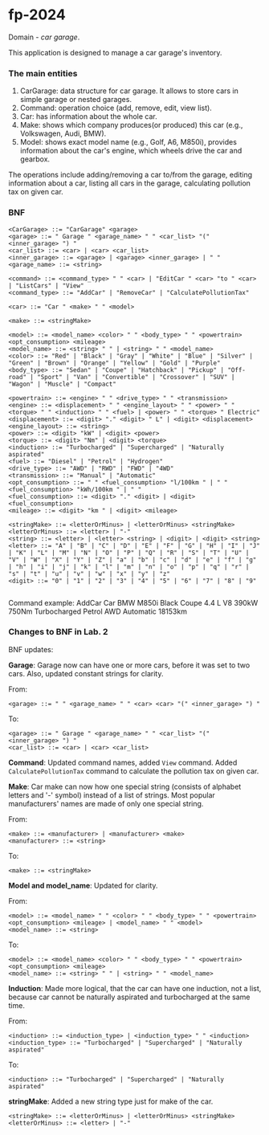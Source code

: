 # fp-2024

Domain - *car garage*.

This application is designed to manage a car garage's inventory.

### The main entities
1. CarGarage: data structure for car garage. It allows to store cars in simple garage or nested garages.
1. Command: operation choice (add, remove, edit, view list).
1. Car: has information about the whole car.
1. Make: shows which company produces(or produced) this car (e.g., Volkswagen, Audi, BMW).
1. Model: shows exact model name (e.g., Golf, A6, M850i), provides information about the car's engine, which wheels drive the car and gearbox.

The operations include adding/removing a car to/from the garage, editing information about a car, listing all cars in the garage, calculating pollution tax on given car. 

### BNF

```
<CarGarage> ::= "CarGarage" <garage>
<garage> ::= " Garage " <garage_name> " " <car_list> "(" <inner_garage> ") "
<car_list> ::= <car> | <car> <car_list>
<inner_garage> ::= <garage> | <garage> <inner_garage> | " "
<garage_name> ::= <string>

<command> ::= <command_type> " " <car> | "EditCar " <car> "to " <car> | "ListCars" | "View"
<command_type> ::= "AddCar" | "RemoveCar" | "CalculatePollutionTax"

<car> ::= "Car " <make> " " <model>

<make> ::= <stringMake>

<model> ::= <model_name> <color> " " <body_type> " " <powertrain> <opt_consumption> <mileage>
<model_name> ::= <string> " " | <string> " " <model_name>
<color> ::= "Red" | "Black" | "Gray" | "White" | "Blue" | "Silver" | "Green" | "Brown" | "Orange" | "Yellow" | "Gold" | "Purple"
<body_type> ::= "Sedan" | "Coupe" | "Hatchback" | "Pickup" | "Off-road" | "Sport" | "Van" | "Convertible" | "Crossover" | "SUV" | "Wagon" | "Muscle" | "Compact" 

<powertrain> ::= <engine> " " <drive_type> " " <transmission>
<engine> ::= <displacement> " " <engine_layout> " " <power> " " <torque> " " <induction> " " <fuel> | <power> " " <torque> " Electric"
<displacement> ::= <digit> "." <digit> " L" | <digit> <displacement>
<engine_layout> ::= <string>
<power> ::= <digit> "kW" | <digit> <power>
<torque> ::= <digit> "Nm" | <digit> <torque>
<induction> ::= "Turbocharged" | "Supercharged" | "Naturally aspirated"
<fuel> ::= "Diesel" | "Petrol" | "Hydrogen"
<drive_type> ::= "AWD" | "RWD" | "FWD" | "4WD"
<transmission> ::= "Manual" | "Automatic"
<opt_consumption> ::= " " <fuel_consumption> "l/100km " | " " <fuel_consumption> "kWh/100km " | " "
<fuel_consumption> ::= <digit> "." <digit> | <digit> <fuel_consumption>
<mileage> ::= <digit> "km " | <digit> <mileage>

<stringMake> ::= <letterOrMinus> | <letterOrMinus> <stringMake>
<letterOrMinus> ::= <letter> | "-"
<string> ::= <letter> | <letter> <string> | <digit> | <digit> <string>
<letter> ::= "A" | "B" | "C" | "D" | "E" | "F" | "G" | "H" | "I" | "J" | "K" | "L" | "M" | "N" | "O" | "P" | "Q" | "R" | "S" | "T" | "U" | "V" | "W" | "X" | "Y" | "Z" | "a" | "b" | "c" | "d" | "e" | "f" | "g" | "h" | "i" | "j" | "k" | "l" | "m" | "n" | "o" | "p" | "q" | "r" | "s" | "t" | "u" | "v" | "w" | "x" | "y" | "z"
<digit> ::= "0" | "1" | "2" | "3" | "4" | "5" | "6" | "7" | "8" | "9"


```
Command example:
AddCar Car BMW M850i Black Coupe 4.4 L V8 390kW 750Nm Turbocharged Petrol AWD Automatic 18153km 


### Changes to BNF in Lab. 2


BNF updates:

**Garage**: Garage now can have one or more cars, before it was set to two cars. Also, updated constant strings for clarity.

From:
```
<garage> ::= " " <garage_name> " " <car> <car> "(" <inner_garage> ") "
```
To:
```
<garage> ::= " Garage " <garage_name> " " <car_list> "(" <inner_garage> ") "
<car_list> ::= <car> | <car> <car_list>
```

**Command**: Updated command names, added ``View`` command. Added ``CalculatePollutionTax`` command to calculate the pollution tax on given car.


**Make**: Car make can now how one special string (consists of alphabet letters and '-' symbol) instead of a list of strings. Most
popular manufacturers' names are made of only one special string.

From:
```
<make> ::= <manufacturer> | <manufacturer> <make>
<manufacturer> ::= <string>
```
To:
```
<make> ::= <stringMake>
```

**Model and model_name**: Updated for clarity.

From:
```
<model> ::= <model_name> " " <color> " " <body_type> " " <powertrain> <opt_consumption> <mileage> | <model_name> " " <model>
<model_name> ::= <string>
```
To:
```
<model> ::= <model_name> <color> " " <body_type> " " <powertrain> <opt_consumption> <mileage>
<model_name> ::= <string> " " | <string> " " <model_name>
```

**Induction**: Made more logical, that the car can have one induction, not a list, because car cannot be naturally aspirated and turbocharged at the same time.

From:
```
<induction> ::= <induction_type> | <induction_type> " " <induction>
<induction_type> ::= "Turbocharged" | "Supercharged" | "Naturally aspirated"
```
To:
```
<induction> ::= "Turbocharged" | "Supercharged" | "Naturally aspirated"
```

**stringMake**: Added a new string type just for make of the car.
```
<stringMake> ::= <letterOrMinus> | <letterOrMinus> <stringMake>
<letterOrMinus> ::= <letter> | "-"
```